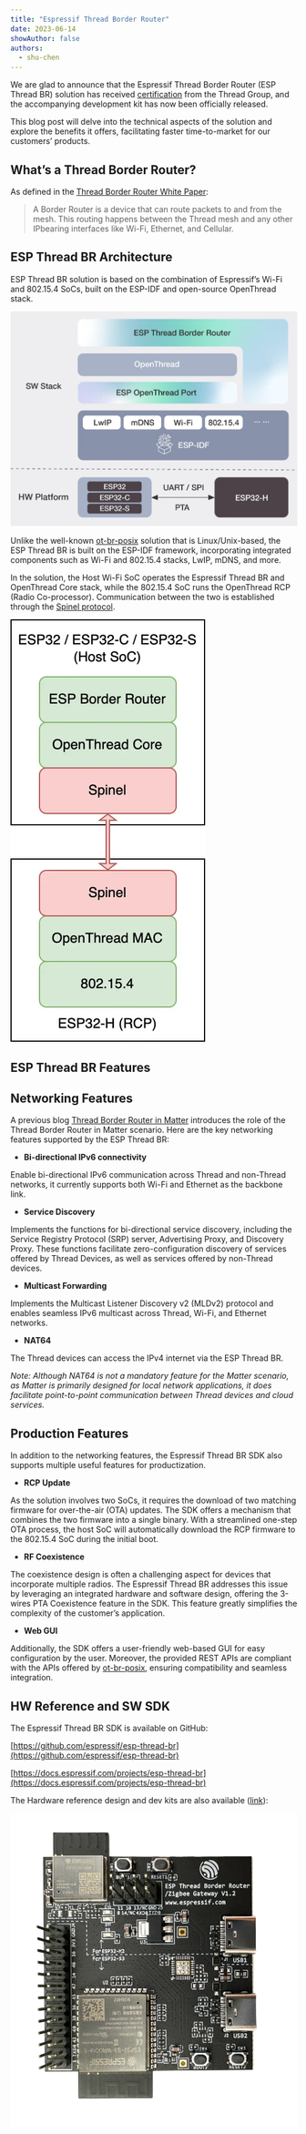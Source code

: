 ```yaml
---
title: "Espressif Thread Border Router"
date: 2023-06-14
showAuthor: false
authors: 
  - shu-chen
---
```

We are glad to announce that the Espressif Thread Border Router (ESP Thread BR) solution has received [certification](https://www.espressif.com/sites/default/files/Espressif%20Thread%20Border%20Router%20Thread%20V1.3%20Interoperability%20Certification_0.pdf) from the Thread Group, and the accompanying development kit has now been officially released.

This blog post will delve into the technical aspects of the solution and explore the benefits it offers, facilitating faster time-to-market for our customers’ products.

## What’s a Thread Border Router?

As defined in the [Thread Border Router White Paper](https://www.threadgroup.org/Portals/0/documents/support/ThreadBorderRouterWhitePaper_07192022_4001_1.pdf):

> A Border Router is a device that can route packets to and from the mesh. This routing happens between the Thread mesh and any other IPbearing interfaces like Wi-Fi, Ethernet, and Cellular.

## ESP Thread BR Architecture

ESP Thread BR solution is based on the combination of Espressif’s Wi-Fi and 802.15.4 SoCs, built on the ESP-IDF and open-source OpenThread stack.

![](img/espressif-1.webp)

Unlike the well-known [ot-br-posix](https://github.com/openthread/ot-br-posix) solution that is Linux/Unix-based, the ESP Thread BR is built on the ESP-IDF framework, incorporating integrated components such as Wi-Fi and 802.15.4 stacks, LwIP, mDNS, and more.

In the solution, the Host Wi-Fi SoC operates the Espressif Thread BR and OpenThread Core stack, while the 802.15.4 SoC runs the OpenThread RCP (Radio Co-processor). Communication between the two is established through the [Spinel protocol](https://openthread.io/platforms/co-processor#spinel_protocol).

![](img/espressif-2.webp)

## ESP Thread BR Features

## Networking Features

A previous blog [Thread Border Router in Matter](/matter-thread-border-router-in-matter-240838dc4779) introduces the role of the Thread Border Router in Matter scenario. Here are the key networking features supported by the ESP Thread BR:

- __Bi-directional IPv6 connectivity__ 

Enable bi-directional IPv6 communication across Thread and non-Thread networks, it currently supports both Wi-Fi and Ethernet as the backbone link.

- __Service Discovery__ 

Implements the functions for bi-directional service discovery, including the Service Registry Protocol (SRP) server, Advertising Proxy, and Discovery Proxy. These functions facilitate zero-configuration discovery of services offered by Thread Devices, as well as services offered by non-Thread devices.

- __Multicast Forwarding__ 

Implements the Multicast Listener Discovery v2 (MLDv2) protocol and enables seamless IPv6 multicast across Thread, Wi-Fi, and Ethernet networks.

- __NAT64__ 

The Thread devices can access the IPv4 internet via the ESP Thread BR.

*Note: Although NAT64 is not a mandatory feature for the Matter scenario, as Matter is primarily designed for local network applications, it does facilitate point-to-point communication between Thread devices and cloud services.*

## Production Features

In addition to the networking features, the Espressif Thread BR SDK also supports multiple useful features for productization.

- __RCP Update__ 

As the solution involves two SoCs, it requires the download of two matching firmware for over-the-air (OTA) updates. The SDK offers a mechanism that combines the two firmware into a single binary. With a streamlined one-step OTA process, the host SoC will automatically download the RCP firmware to the 802.15.4 SoC during the initial boot.

- __RF Coexistence__ 

The coexistence design is often a challenging aspect for devices that incorporate multiple radios. The Espressif Thread BR addresses this issue by leveraging an integrated hardware and software design, offering the 3-wires PTA Coexistence feature in the SDK. This feature greatly simplifies the complexity of the customer’s application.

- __Web GUI__ 

Additionally, the SDK offers a user-friendly web-based GUI for easy configuration by the user. Moreover, the provided REST APIs are compliant with the APIs offered by [ot-br-posix](https://github.com/openthread/ot-br-posix), ensuring compatibility and seamless integration.

## HW Reference and SW SDK

The Espressif Thread BR SDK is available on GitHub:

[https://github.com/espressif/esp-thread-br](https://github.com/espressif/esp-thread-br)

[https://docs.espressif.com/projects/esp-thread-br](https://docs.espressif.com/projects/esp-thread-br)

The Hardware reference design and dev kits are also available ([link](https://www.aliexpress.com/item/1005005688193617.html?spm=5261.ProductManageOnline.0.0.56162ddbyxG7Gb)):

![](img/espressif-3.webp)
